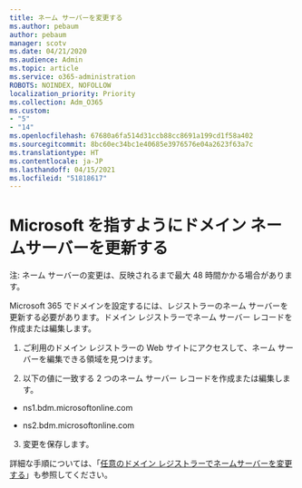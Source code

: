 ```yaml
---
title: ネーム サーバーを変更する
ms.author: pebaum
author: pebaum
manager: scotv
ms.date: 04/21/2020
ms.audience: Admin
ms.topic: article
ms.service: o365-administration
ROBOTS: NOINDEX, NOFOLLOW
localization_priority: Priority
ms.collection: Adm_O365
ms.custom:
- "5"
- "14"
ms.openlocfilehash: 67680a6fa514d31ccb88cc8691a199cd1f58a402
ms.sourcegitcommit: 8bc60ec34bc1e40685e3976576e04a2623f63a7c
ms.translationtype: HT
ms.contentlocale: ja-JP
ms.lasthandoff: 04/15/2021
ms.locfileid: "51818617"
---
```

# <a name="update-your-domain-nameservers-to-point-to-microsoft"></a>Microsoft を指すようにドメイン ネームサーバーを更新する

注: ネーム サーバーの変更は、反映されるまで最大 48 時間かかる場合があります。
  
Microsoft 365 でドメインを設定するには、レジストラーのネーム サーバーを更新する必要があります。ドメイン レジストラーでネーム サーバー レコードを作成または編集します。
  
1. ご利用のドメイン レジストラーの Web サイトにアクセスして、ネーム サーバーを編集できる領域を見つけます。
  
2. 以下の値に一致する 2 つのネーム サーバー レコードを作成または編集します。

  - ns1.bdm.microsoftonline.com

  - ns2.bdm.microsoftonline.com

3. 変更を保存します。

詳細な手順については、「[任意のドメイン レジストラーでネームサーバーを変更する](https://docs.microsoft.com/microsoft-365/admin/get-help-with-domains/change-nameservers-at-any-domain-registrar)」も参照してください。
  